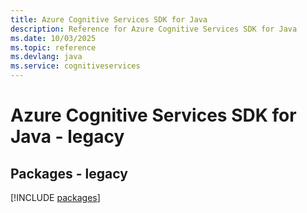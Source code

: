 ```yaml
---
title: Azure Cognitive Services SDK for Java
description: Reference for Azure Cognitive Services SDK for Java
ms.date: 10/03/2025
ms.topic: reference
ms.devlang: java
ms.service: cognitiveservices
---
```

# Azure Cognitive Services SDK for Java - legacy
## Packages - legacy
[!INCLUDE [packages](cognitive-services-index.md)]